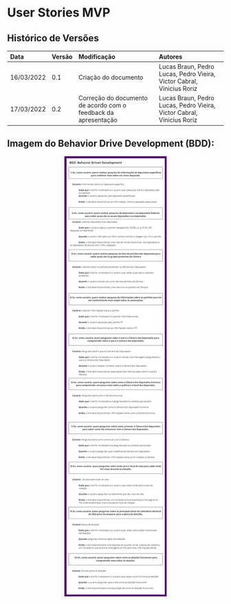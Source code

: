 # User Stories MVP

## Histórico de Versões
|Data|Versão|Modificação|Autores|
|:---|:-----|:----------|:------|
|16/03/2022|0.1|Criação do documento|Lucas Braun, Pedro Lucas, Pedro Vieira, Victor Cabral, Vinicius Roriz|
|17/03/2022|0.2|Correção do documento de acordo com o feedback da apresentação|Lucas Braun, Pedro Lucas, Pedro Vieira, Victor Cabral, Vinicius Roriz|

## Imagem do Behavior Drive Development (BDD):

<p align="center">
  <img src="https://github.com/FGAUnB-REQ-GM/2021.2-DepBot/blob/main/docs/assets/bdd_V2.jpg?raw=true">
</p>


